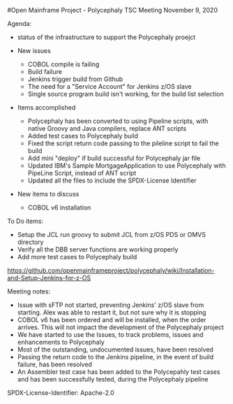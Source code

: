 
#Open Mainframe Project - Polycephaly
TSC Meeting
November 9, 2020


Agenda:
- status of the infrastructure to support the Polycephaly proejct
- New issues
	- COBOL compile is failing
	- Build failure
	- Jenkins trigger build from Github
	- The need for a "Service Account" for Jenkins z/OS slave
	- Single source program build isn't working, for the build list selection

- Items accomplished
	- Polycephaly has been converted to using Pipeline scripts, with native Groovy and Java compilers, replace ANT scripts
	- Added test cases to Polycephaly build 
	- Fixed the script return code passing to the pileline script to fail the build
	- Add mini "deploy" if build successful for Polycephaly jar file
	- Updated IBM's Sample MortgageApplication to use Polycephaly with PipeLine Script, instead of ANT script
	- Updated all the files to include the SPDX-License Identifier

- New items to discuss
	- COBOL v6 installation 
	
To Do items:
- Setup the JCL run groovy to submit JCL from z/OS PDS or OMVS directory 
- Verify all the DBB server functions are working properly
- Add more test cases to Polycephaly build



https://github.com/openmainframeproject/polycephaly/wiki/Installation-and-Setup-Jenkins-for-z-OS

Meeting notes:
- Issue with sFTP not started, preventing Jenkins' z/OS slave from starting. Alex was able to restart it, but not sure why it is stopping
- COBOL v6 has been ordered and will be installed, when the order arrives. This will not impact the development of the Polycephaly project
- We have started to use the Issues, to track problems, issues and enhancements to Polycephaly
- Most of the outstanding, undocumented issues, have been resolved
- Passing the return code to the Jenkins pipeline, in the event of build failure, has been resolved
- An Assembler test case has been added to the Polycepahly test cases and has been successfully tested, during the Polycephaly pipeline

SPDX-License-Identifier: Apache-2.0 
